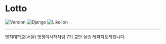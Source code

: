 Lotto
=====

![Version](https://img.shields.io/badge/Version-1.0.0-green.svg) ![Django](https://img.shields.io/badge/Python-Django-darkgreen.svg) ![Likelion](https://img.shields.io/badge/Likelion-MJU(Seoul)-informational.svg)

---

명지대학교(서울) 멋쟁이사자처럼 7기 교안 실습 레파지토리입니다.
